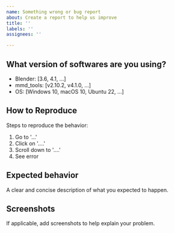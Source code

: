 ```yaml
---
name: Something wrong or bug report
about: Create a report to help us improve
title: ''
labels: ''
assignees: ''

---
```


## What version of softwares are you using?
 - Blender: [3.6, 4.1, ...]
 - mmd_tools: [v2.10.2, v4.1.0, ...]
 - OS: [Windows 10, macOS 10, Ubuntu 22, ...]

## How to Reproduce
Steps to reproduce the behavior:
1. Go to '...'
2. Click on '....'
3. Scroll down to '....'
4. See error

## Expected behavior
A clear and concise description of what you expected to happen.

## Screenshots
If applicable, add screenshots to help explain your problem.
